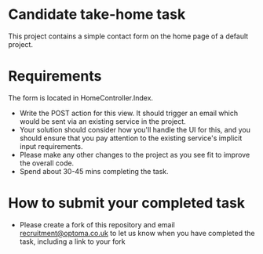 # Candidate take-home task

This project contains a simple contact form on the home page of a default project.

# Requirements

The form is located in HomeController.Index.

- Write the POST action for this view.  It should trigger an email which would be sent via an existing service in the project.
- Your solution should consider how you'll handle the UI for this, and you should ensure that you pay attention to the existing service's implicit input requirements.
- Please make any other changes to the project as you see fit to improve the overall code.
- Spend about 30-45 mins completing the task.

# How to submit your completed task

- Please create a fork of this repository and email recruitment@optoma.co.uk  to let us know when you have completed the task, including a link to your fork
